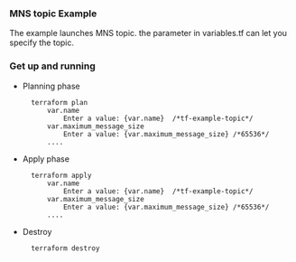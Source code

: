 ### MNS topic Example

The example launches MNS topic. the  parameter in variables.tf can let you specify the topic.

### Get up and running

* Planning phase

		terraform plan 
    		var.name
  				Enter a value: {var.name}  /*tf-example-topic*/
	    	var.maximum_message_size
	    		Enter a value: {var.maximum_message_size} /*65536*/
	    	....

* Apply phase

		terraform apply 
		    var.name
  				Enter a value: {var.name}  /*tf-example-topic*/
	    	var.maximum_message_size
	    		Enter a value: {var.maximum_message_size} /*65536*/
	    	....

* Destroy 

		terraform destroy